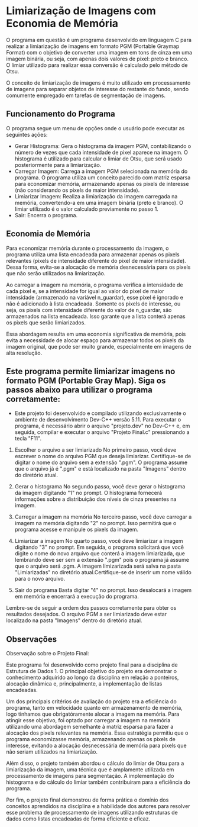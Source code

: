 # Limiarização de Imagens com Economia de Memória

O programa em questão é um programa desenvolvido em linguagem C para realizar a limiarização de imagens em formato PGM (Portable Graymap Format) com o objetivo de converter uma imagem em tons de cinza em uma imagem binária, ou seja, com apenas dois valores de pixel: preto e branco. O limiar utilizado para realizar essa conversão é calculado pelo método de Otsu.

O conceito de limiarização de imagens é muito utilizado em processamento de imagens para separar objetos de interesse do restante do fundo, sendo comumente empregado em tarefas de segmentação de imagens.

## Funcionamento do Programa

O programa segue um menu de opções onde o usuário pode executar as seguintes ações:

- Gerar Histograma: Gera o histograma da imagem PGM, contabilizando o número de vezes que cada intensidade de pixel aparece na imagem. O histograma é utilizado para calcular o limiar de Otsu, que será usado posteriormente para a limiarização.
- Carregar Imagem: Carrega a imagem PGM selecionada na memória do programa. O programa utiliza um conceito parecido com matriz esparsa para economizar memória, armazenando apenas os pixels de interesse (não considerando os pixels de maior intensidade).
- Limiarizar Imagem: Realiza a limiarização da imagem carregada na memória, convertendo-a em uma imagem binária (preto e branco). O limiar utilizado é o valor calculado previamente no passo 1.
- Sair: Encerra o programa.

## Economia de Memória

Para economizar memória durante o processamento da imagem, o programa utiliza uma lista encadeada para armazenar apenas os pixels relevantes (pixels de intensidade diferente do pixel de maior intensidade). Dessa forma, evita-se a alocação de memória desnecessária para os pixels que não serão utilizados na limiarização.

Ao carregar a imagem na memória, o programa verifica a intensidade de cada pixel e, se a intensidade for igual ao valor do pixel de maior intensidade (armazenado na variável n_guardar), esse pixel é ignorado e não é adicionado à lista encadeada. Somente os pixels de interesse, ou seja, os pixels com intensidade diferente do valor de n_guardar, são armazenados na lista encadeada. Isso garante que a lista conterá apenas os pixels que serão limiarizados.

Essa abordagem resulta em uma economia significativa de memória, pois evita a necessidade de alocar espaço para armazenar todos os pixels da imagem original, que pode ser muito grande, especialmente em imagens de alta resolução.


## Este programa permite limiarizar imagens no formato PGM (Portable Gray Map). Siga os passos abaixo para utilizar o programa corretamente:

- Este projeto foi desenvolvido e compilado utilizando exclusivamente o ambiente de desenvolvimento Dev-C++ versão 5.11. Para executar o programa, é necessário abrir o arquivo "projeto.dev" no Dev-C++ e, em seguida, compilar e executar o arquivo "Projeto Final.c" pressionando a tecla "F11".

1. Escolher o arquivo a ser limiarizado
No primeiro passo, você deve escrever o nome do arquivo PGM que deseja limiarizar. Certifique-se de digitar o nome do arquivo sem a extensão ".pgm". O programa assume que o arquivo já é ".pgm" e está localizado na pasta "Imagens" dentro do diretório atual.

2. Gerar o histograma
No segundo passo, você deve gerar o histograma da imagem digitando "1" no prompt. O histograma fornecerá informações sobre a distribuição dos níveis de cinza presentes na imagem.

3. Carregar a imagem na memória
No terceiro passo, você deve carregar a imagem na memória digitando "2" no prompt. Isso permitirá que o programa acesse e manipule os pixels da imagem.

4. Limiarizar a imagem
No quarto passo, você deve limiarizar a imagem digitando "3" no prompt. Em seguida, o programa solicitará que você digite o nome do novo arquivo que conterá a imagem limiarizada, que lembrando deve ser sem a extensão ".pgm" pois o programa já assume que o arquivo será .pgm. A imagem limizarizada será salva na pasta "Limiarizadas" no diretório atual.Certifique-se de inserir um nome válido para o novo arquivo.

5. Sair do programa
Basta digitar "4" no prompt. Isso desalocará a imagem em memória e encerrará a execução do programa.

Lembre-se de seguir a ordem dos passos corretamente para obter os resultados desejados. O arquivo PGM a ser limiarizado deve estar localizado na pasta "Imagens" dentro do diretório atual.

## Observações

Observação sobre o Projeto Final:

Este programa foi desenvolvido como projeto final para a disciplina de Estrutura de Dados 1. O principal objetivo do projeto era demonstrar o conhecimento adquirido ao longo da disciplina em relação a ponteiros, alocação dinâmica e, principalmente, a implementação de listas encadeadas.

Um dos principais critérios de avaliação do projeto era a eficiência do programa, tanto em velocidade quanto em armazenamento de memória, logo tinhamos que obrigatóramente alocar a imagem na memória. Para atingir esse objetivo, foi optado por carregar a imagem na memória utilizando uma abordagem semelhante à matriz esparsa para fazer a alocação dos pixels relevantes na memória. Essa estratégia permitiu que o programa economizasse memória, armazenando apenas os pixels de interesse, evitando a alocação desnecessária de memória para pixels que não seriam utilizados na limiarização.

Além disso, o projeto também abordou o cálculo do limiar de Otsu para a limiarização da imagem, uma técnica que é amplamente utilizada em processamento de imagens para segmentação. A implementação do histograma e do cálculo do limiar também contribuíram para a eficiência do programa.

Por fim, o projeto final demonstrou de forma prática o domínio dos conceitos aprendidos na disciplina e a habilidade dos autores para resolver esse problema de processamento de imagens utilizando estruturas de dados como listas encadeadas de forma eficiente e eficaz.